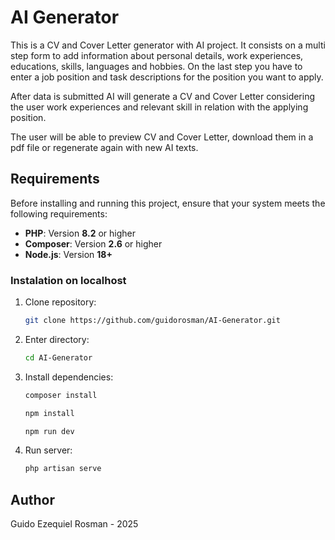 # AI Generator

This is a CV and Cover Letter generator with AI project. It consists on a multi step form to add information about personal details, work experiences, educations, skills, languages and hobbies. On the last step you have to enter a job position and task descriptions for the position you want to apply.

After data is submitted AI will generate a CV and Cover Letter considering the user work experiences and relevant skill in relation with the applying position. 

The user will be able to preview CV and Cover Letter,  download them in a pdf file or regenerate again with new AI texts.

## Requirements

Before installing and running this project, ensure that your system meets the following requirements:

- **PHP**: Version **8.2** or higher  
- **Composer**: Version **2.6** or higher  
- **Node.js**: Version **18+**

### Instalation on localhost

1. Clone repository:

    ```bash
    git clone https://github.com/guidorosman/AI-Generator.git
    ```
2. Enter directory:

    ```bash
    cd AI-Generator
    ```
3. Install dependencies:

    ```bash
    composer install
    ```
    ```bash
    npm install
    ```
    ```bash
    npm run dev
    ```
4. Run server:

    ```bash
    php artisan serve
    ```
## Author
Guido Ezequiel Rosman - 2025
